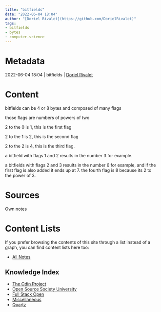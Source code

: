 ```yaml
---
title: "bitfields"
date: "2022-06-04 18:04"
author: "[Doriel Rivalet](https://github.com/DorielRivalet)"
tags:
- bitfields
- bytes
- computer-science
---
```


# Metadata
2022-06-04 18:04  | bitfields | [Doriel Rivalet](https://github.com/DorielRivalet)

# Content
bitfields can be 4 or 8 bytes and composed of many flags

those flags are numbers of powers of two

2 to the 0 is 1, this is the first flag

2 to the 1 is 2, this is the second flag

2 to the 2 is 4, this is the third flag.

a bitfield with flags 1 and 2 results in the number 3 for example.

a bitfields with flags 2 and 3 results in the number 6 for example, and if the first flag is also added it ends up at 7. the fourth flag is 8 because its 2 to the power of 3.

# Sources
Own notes

# Content Lists
If you prefer browsing the contents of this site through a list instead of a graph, you can find content lists here too:

- [All Notes](notes/)

## Knowledge Index
- [The Odin Project](notes/index-list/the-odin-project.md)
- [Open Source Society University](notes/index-list/open-source-society-university.md)
- [Full Stack Open](notes/index-list/fullstack-open.md)
- [Miscellaneous](notes/index-list/miscellaneous.md)
- [Quartz](notes/index-list/quartz.md)


